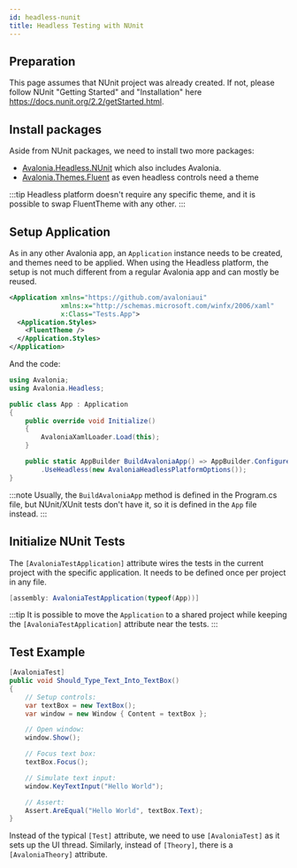 ```yaml
---
id: headless-nunit
title: Headless Testing with NUnit
---
```


## Preparation 

This page assumes that NUnit project was already created.
If not, please follow NUnit "Getting Started" and "Installation" here https://docs.nunit.org/2.2/getStarted.html.

## Install packages

Aside from NUnit packages, we need to install two more packages:
- [Avalonia.Headless.NUnit](https://www.nuget.org/packages/Avalonia.Headless.NUnit) which also includes Avalonia.
- [Avalonia.Themes.Fluent](https://www.nuget.org/packages/Avalonia.Themes.Fluent) as even headless controls need a theme

:::tip
Headless platform doesn't require any specific theme, and it is possible to swap FluentTheme with any other.
:::

## Setup Application 
As in any other Avalonia app, an `Application` instance needs to be created, and themes need to be applied. When using the Headless platform, the setup is not much different from a regular Avalonia app and can mostly be reused.

```xml title=App.axaml
<Application xmlns="https://github.com/avaloniaui"
             xmlns:x="http://schemas.microsoft.com/winfx/2006/xaml"
             x:Class="Tests.App">
  <Application.Styles>
    <FluentTheme />
  </Application.Styles>
</Application>
```

And the code:

```csharp title=App.axaml.cs
using Avalonia;
using Avalonia.Headless;

public class App : Application
{
    public override void Initialize()
    {
        AvaloniaXamlLoader.Load(this);
    }

    public static AppBuilder BuildAvaloniaApp() => AppBuilder.Configure<TestApplication>()
        .UseHeadless(new AvaloniaHeadlessPlatformOptions());
}
```

:::note
Usually, the `BuildAvaloniaApp` method is defined in the Program.cs file, but NUnit/XUnit tests don't have it, so it is defined in the `App` file instead.
:::

## Initialize NUnit Tests

The `[AvaloniaTestApplication]` attribute wires the tests in the current project with the specific application. It needs to be defined once per project in any file.

```csharp title=AssemblyInfo.cs
[assembly: AvaloniaTestApplication(typeof(App))]
```

:::tip
It is possible to move the `Application` to a shared project while keeping the `[AvaloniaTestApplication]` attribute near the tests.
:::

## Test Example

```csharp
[AvaloniaTest]
public void Should_Type_Text_Into_TextBox()
{
    // Setup controls:
    var textBox = new TextBox();
    var window = new Window { Content = textBox };

    // Open window:
    window.Show();

    // Focus text box:
    textBox.Focus();

    // Simulate text input:
    window.KeyTextInput("Hello World");

    // Assert:
    Assert.AreEqual("Hello World", textBox.Text);
}
```

Instead of the typical `[Test]` attribute, we need to use `[AvaloniaTest]` as it sets up the UI thread. Similarly, instead of `[Theory]`, there is a `[AvaloniaTheory]` attribute.
